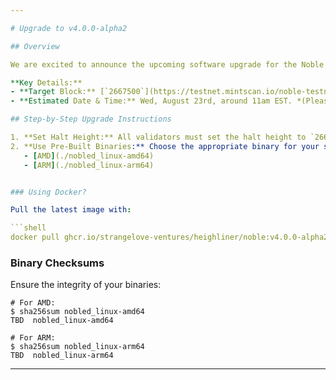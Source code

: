 ```yaml
---

# Upgrade to v4.0.0-alpha2

## Overview

We are excited to announce the upcoming software upgrade for the Noble `grand-1` testnet chain. This upgrade will transition us to `v4.0.0-alpha2`. This upgrades adds stability to the cctp and router modules for continued testing.

**Key Details:**
- **Target Block:** [`2667500`](https://testnet.mintscan.io/noble-testnet/blocks/2667500)
- **Estimated Date & Time:** Wed, August 23rd, around 11am EST. *(Please note that this is an approximation. Due to varying block times, it's crucial to monitor the chain for the exact upgrade moment.)*

## Step-by-Step Upgrade Instructions

1. **Set Halt Height:** All validators must set the halt height to `2667500`. There is no on chain instruction to halt.
2. **Use Pre-Built Binaries:** Choose the appropriate binary for your system:
   - [AMD](./nobled_linux-amd64)
   - [ARM](./nobled_linux-arm64)


### Using Docker?

Pull the latest image with:

```shell
docker pull ghcr.io/strangelove-ventures/heighliner/noble:v4.0.0-alpha2
```

### Binary Checksums

Ensure the integrity of your binaries:

```shell
# For AMD:
$ sha256sum nobled_linux-amd64
TBD  nobled_linux-amd64

# For ARM:
$ sha256sum nobled_linux-arm64
TBD  nobled_linux-arm64
```

---
```

